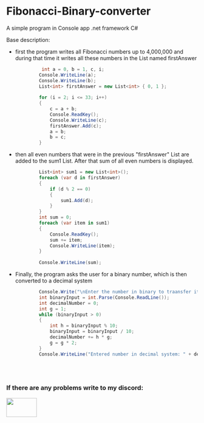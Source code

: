 # Fibonacci-Binary-converter

A simple program in Console app .net framework C#

Base description:

- first the program writes all Fibonacci numbers up to 4,000,000 and during that time it writes all these numbers in the List named firstAnswer
```C#
             int a = 0, b = 1, c, i;
            Console.WriteLine(a);
            Console.WriteLine(b);
            List<int> firstAnswer = new List<int> { 0, 1 };
           
            for (i = 2; i <= 33; i++)
            {
                c = a + b;
                Console.ReadKey();
                Console.WriteLine(c);
                firstAnswer.Add(c);
                a = b;
                b = c;
            }
```
- then all even numbers that were in the previous "firstAnswer" List are added to the sum1 List. After that sum of all even numbers is displayed.
```C#
            List<int> sum1 = new List<int>();
            foreach (var d in firstAnswer)
            {
                if (d % 2 == 0)
                {
                    sum1.Add(d);
                }
            }
            int sum = 0;
            foreach (var item in sum1)
            {
                Console.ReadKey();
                sum += item;
                Console.WriteLine(item);
            }  
            
            Console.WriteLine(sum);
```
- Finally, the program asks the user for a binary number, which is then converted to a decimal system
```C#
            Console.Write("\nEnter the number in binary to traansfer it to decimal number: ");
            int binaryInput = int.Parse(Console.ReadLine());
            int decimalNumber = 0;
            int g = 1;
            while (binaryInput > 0)
            {
                int h = binaryInput % 10;
                binaryInput = binaryInput / 10;
                decimalNumber += h * g;
                g = g * 2;
            }
            Console.WriteLine("Entered number in decimal system: " + decimalNumber);
```
<br></br>
<h3>If there are any problems write to my discord:</h3><a href="https://discordapp.com/users/869579499266793512" target="_blank" title="My discord account" id="logo" target="_blank" data-hveid="8"><img src="https://jablickar.cz/wp-content/uploads/2021/03/Discord-logo.png.webp" height="50" width="80"></a>


